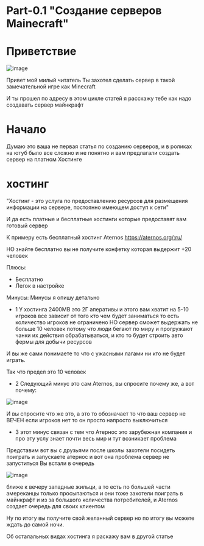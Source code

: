 # Part-0.1  "Создание серверов Mainecraft"

# Приветствие 

![image](https://user-images.githubusercontent.com/90931685/170818863-f498b66c-c3f3-428d-9609-733f96bb030e.png)

Привет мой милый читатель
Ты захотел сделать сервер в такой замечательной игре как Minecraft 

И ты прошел по адресу в этом цикле статей я расскажу тебе как надо создавать сервер майнкрафт 

# Начало 

Думаю это ваша не первая статья по созданию серверов, и в роликах на ютуб было все сложно и не понятно и вам предлагали создать сервер 
на платном Хостинге 

# хостинг 

"Хостинг - это услуга по предоставлению ресурсов для размещения информации на сервере, постоянно имеющем доступ к сети"

И да есть платные и бесплатные хостинги которые предоставят вам готовый сервер 
 
К примеру есть бесплатный хостинг Aternos https://aternos.org/:ru/

НО знайте бесплатно вы не получите конфетку которая выдержит +20 человек 

Плюсы: 
+ Бесплатно 
+ Легок в настройке 

Минусы:
Минусы я опишу детально 

+ 1 У хостинга 2400МВ это 2Г аперативы и этого вам хватит на 5-10 игроков все зависит от того кто чем будет заниматься то есть 
количество игроков не ограничено НО сервер сможет выдержать не больше 10 человек потому что люди бегают по миру и прогружают чанки их действия 
обрабатываться, и кто то будет строить авто фермы для добычи ресурсов 

И вы же сами понимаете то что с ужасными лагами ни кто не будет играть.

Так что предел это 10 человек 

+ 2 Следующий минус это сам Aternos, вы спросите почему же,
а вот почему:

![image](https://user-images.githubusercontent.com/90931685/170819591-7823a4d0-a3d6-4a6a-b654-352109fde717.png)

И вы спросите что же это, а это то обозначает то что ваш сервер не ВЕЧЕН если игроков нет то он просто напросто выключиться 

+ 3 этот минус связан с тем что Атернос это зарубежная компания и про эту услу знает почти весь мир и тут возникает проблема 

Представим вот вы с друзьями после школы захотели посидеть поиграть и запускаете атернос и вот она проблема сервер не запуститься 
Вы встали в очередь 

![image](https://user-images.githubusercontent.com/90931685/170819919-862b14a4-0ba5-4405-86f1-e8dd0ebf8b57.png)

ближе к вечеру западные жильци, а то есть по большей части амереканцы только просыпаються и они тоже захотели поиграть в майнкрафт и из за 
большого количества потребителей, и  Aternos создает очередь для своих клиентом 

Ну по итогу вы получите свой желанный сервер но по итогу вы можете ждать до самой ночи. 

Об осталальных видах хостинга я раскажу вам в другой статье 











